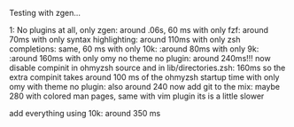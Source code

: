 Testing with zgen...

1: No plugins at all, only zgen:
around .06s,    60 ms
with only fzf: around 70ms
with only syntax highlighting: around 110ms
with only zsh completions: same, 60 ms
with only 10k: :around 80ms
with only 9k: :around 160ms
with only omy no theme no plugin: around 240ms!!!
now disable compinit in ohmyzsh source and in lib/directories.zsh: 160ms
so the extra compinit takes around 100 ms of the ohmyzsh startup time
with only omy with theme no plugin: also around 240
now add git to the mix: maybe  280
with colored man pages, same
with vim plugin its is a little slower

add everything using 10k: around 350 ms



